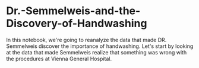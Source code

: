 # Dr.-Semmelweis-and-the-Discovery-of-Handwashing

In this notebook, we're going to reanalyze the data that made DR. Semmelweis discover the importance of handwashing.
Let's start by looking at the data that made Semmelweis realize that something was wrong with the procedures at Vienna General Hospital.
